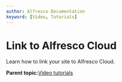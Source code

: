 ```yaml
---
author: Alfresco Documentation
keyword: [Video, Tutorials]
---
```


# Link to Alfresco Cloud

Learn how to link your site to Alfresco Cloud.

  

**Parent topic:**[Video tutorials](../topics/alfresco-video-tutorials.md)

